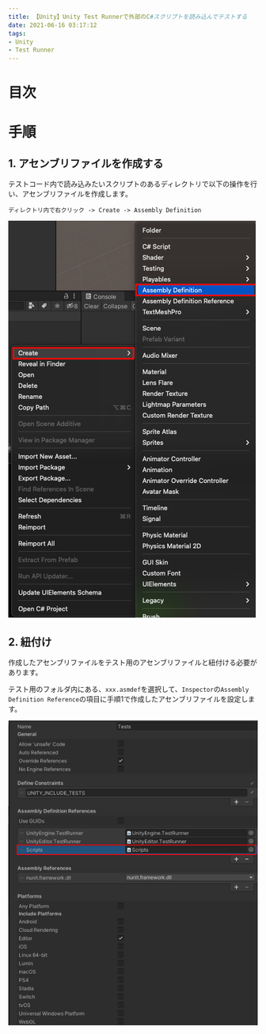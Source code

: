 ```yaml
---
title: 【Unity】Unity Test Runnerで外部のC#スクリプトを読み込んでテストする
date: 2021-06-16 03:17:12
tags:
- Unity
- Test Runner
---
```

# 目次
<!-- toc -->
<!-- more -->

# 手順
## 1. アセンブリファイルを作成する
テストコード内で読み込みたいスクリプトのあるディレクトリで以下の操作を行い、アセンブリファイルを作成します。

```
ディレクトリ内で右クリック -> Create -> Assembly Definition
```
![手順1](/2021/06/16/【Unity】Unity-Test-Runnerで外部のC-スクリプトを読み込んでテストする/手順1.png "手順1")

## 2. 紐付け
作成したアセンブリファイルをテスト用のアセンブリファイルと紐付ける必要があります。

テスト用のフォルダ内にある、`xxx.asmdef`を選択して、`Inspector`の`Assembly Definition Reference`の項目に手順1で作成したアセンブリファイルを設定します。

![手順2](/2021/06/16/【Unity】Unity-Test-Runnerで外部のC-スクリプトを読み込んでテストする/手順2.png "手順2")
